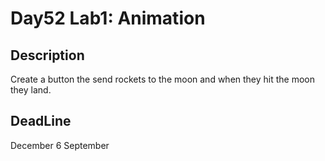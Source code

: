 # Day52 Lab1: Animation


## Description
Create a button the send rockets to the moon and when they hit the moon they land.


## DeadLine 
December 6 September
